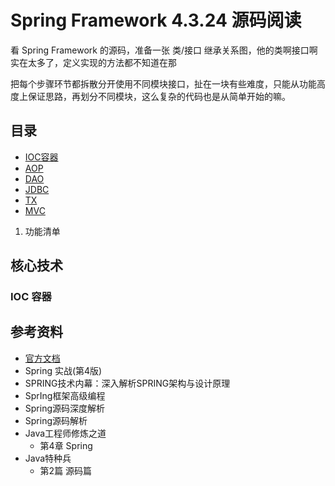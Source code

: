 # Spring Framework 4.3.24 源码阅读

看 Spring Framework 的源码，准备一张 类/接口 继承关系图，他的类啊接口啊实在太多了，定义实现的方法都不知道在那

把每个步骤环节都拆散分开使用不同模块接口，扯在一块有些难度，只能从功能高度上保证思路，再划分不同模块，这么复杂的代码也是从简单开始的嘛。


##  目录
- [IOC容器](ioc/README.md)
- [AOP](aop/README.md)
- [DAO](dao/README.md)
- [JDBC](jdbc/README.md)
- [TX](tx/README.md)
- [MVC](mvc/README.md)

1.  功能清单

##  核心技术

### IOC 容器


##  参考资料
- [官方文档](../spring_framework_doc_zh_4.3.24/README.md)
- Spring 实战(第4版)
- SPRING技术内幕：深入解析SPRING架构与设计原理
- SprIng框架高级编程
- Spring源码深度解析
- Spring源码解析
- Java工程师修炼之道
  - 第4章  Spring
- Java特种兵
  - 第2篇  源码篇
